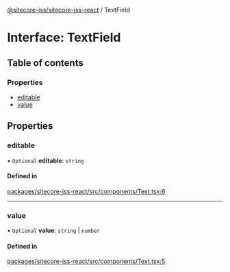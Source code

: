 [@sitecore-jss/sitecore-jss-react](../README.md) / TextField

# Interface: TextField

## Table of contents

### Properties

- [editable](TextField.md#editable)
- [value](TextField.md#value)

## Properties

### editable

• `Optional` **editable**: `string`

#### Defined in

[packages/sitecore-jss-react/src/components/Text.tsx:6](https://github.com/Sitecore/jss/blob/5d83629ac/packages/sitecore-jss-react/src/components/Text.tsx#L6)

___

### value

• `Optional` **value**: `string` \| `number`

#### Defined in

[packages/sitecore-jss-react/src/components/Text.tsx:5](https://github.com/Sitecore/jss/blob/5d83629ac/packages/sitecore-jss-react/src/components/Text.tsx#L5)
